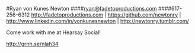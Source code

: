 #Ryan von Kunes Newton
####ryan@fadetoproductions.com
####617-256-6312
http://fadetoproductions.com | https://github.com/newtonry | http://www.linkedin.com/in/vonkunesnewton | http://newtonry.tumblr.com/

Come work with me at Hearsay Social!

http://grnh.se/nlah34